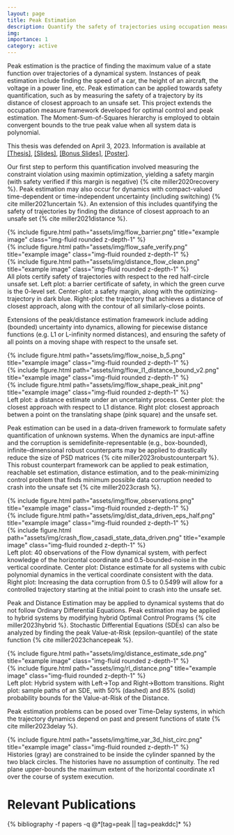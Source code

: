 ```yaml
---
layout: page
title: Peak Estimation
description: Quantify the safety of trajectories using occupation measure techniques
img:
importance: 1
category: active
---
```


Peak estimation is the practice of finding the maximum value of a state function over trajectories of a dynamical system. Instances of peak estimation include finding the  speed of a car, the height of an aircraft, the voltage in a power line, etc. Peak estimation can be applied towards safety quantification, such as by measuring the safety of a trajectory by its distance of closest approach to an unsafe set. This project extends the occupation measure framework developed for optimal control and peak estimation. The Moment-Sum-of-Squares hierarchy is employed to obtain convergent bounds to the true peak value when all system data is polynomial.

This thesis was defended on April 3, 2023. Information is available at <a href="/assets/pdf/Thesis_Final.pdf">[Thesis]</a>, <a href="/assets/pdf/Thesis_Presentation.pdf">[Slides]</a>, <a href="/assets/pdf/Thesis_Bonus.pdf">[Bonus Slides]</a>, <a href="/assets/pdf/Safety_Poster__PhD_Expo.pdf">[Poster]</a>.

Our first step to perform this quantification involved measuring the constraint violation using maximin optimization, yielding a safety margin (with safety verified if this margin is negative) {% cite miller2020recovery %}. Peak estimation may also occur for dynamics with compact-valued time-dependent or time-independent uncertainty (including switching) {% cite miller2021uncertain %}.
An extension of this includes quantifying the safety of trajectories by finding the distance of closest approach to an unsafe set {% cite miller2021distance %}.

<div class="row">
	<div class="col-sm mt-3 mt-md-0">
        {% include figure.html path="assets/img/flow_barrier.png" title="example image" class="img-fluid rounded z-depth-1" %}
    </div>
    <div class="col-sm mt-3 mt-md-0">
        {% include figure.html path="assets/img/flow_safe_verify.png" title="example image" class="img-fluid rounded z-depth-1" %}
    </div>
	<div class="col-sm mt-3 mt-md-0">
        {% include figure.html path="assets/img/distance_flow_clean.png" title="example image" class="img-fluid rounded z-depth-1" %}
    </div>
</div>
<div class="caption">
    All plots certify safety of trajectories with respect to the red half-circle unsafe set. Left plot: a barrier certificate of safety, in which the green curve is the 0-level set. Center-plot: a safety margin, along with the optimizing-trajectory in dark blue. Right-plot: the trajectory that achieves a distance of closest approach, along with the contour of all similarly-close points.
</div>


Extensions of the peak/distance estimation framework include adding (bounded) uncertainty into dynamics, allowing for piecewise distance functions (e.g. L1 or L-infinity normed distances), and ensuring the safety of all points on a moving shape with respect to the unsafe set.

<div class="row">
	<div class="col-sm mt-3 mt-md-0">
        {% include figure.html path="assets/img/flow_noise_b_5.png" title="example image" class="img-fluid rounded z-depth-1" %}
    </div>
    <div class="col-sm mt-3 mt-md-0">
        {% include figure.html path="assets/img/flow_l1_distance_bound_v2.png" title="example image" class="img-fluid rounded z-depth-1" %}
    </div>
	<div class="col-sm mt-3 mt-md-0">
        {% include figure.html path="assets/img/flow_shape_peak_init.png" title="example image" class="img-fluid rounded z-depth-1" %}
    </div>
</div>
<div class="caption">
    Left plot: a distance estimate under an uncertainty process. Center plot: the closest approach with respect to L1 distance. Right plot: closest approach betwen a point on the translating shape (pink square) and the unsafe set.
</div>

Peak estimation can be used in a data-driven framework to formulate safety quantification of unknown systems. When the dynamics are input-affine and the corruption is semidefinite-representable (e.g., box-bounded), infinite-dimensional robust counterparts may be applied to drastically reduce the size of PSD matrices {% cite miller2023robustcounterpart %}. This robust counterpart framework can be applied to peak estimation, reachable set estimation, distance estimation, and to the peak-minimizing control problem that finds minimum possible data corruption needed to crash into the unsafe set  {% cite miller2023crash %}.

<div class="row">
	<div class="col-sm mt-3 mt-md-0">
        {% include figure.html path="assets/img/flow_observations.png" title="example image" class="img-fluid rounded z-depth-1" %}
    </div>
    <div class="col-sm mt-3 mt-md-0">
        {% include figure.html path="assets/img/dist_data_driven_eps_half.png" title="example image" class="img-fluid rounded z-depth-1" %}
    </div>
	<div class="col-sm mt-3 mt-md-0">
        {% include figure.html path="assets/img/crash_flow_casadi_state_data_driven.png" title="example image" class="img-fluid rounded z-depth-1" %}
    </div>
</div>
<div class="caption">
    Left plot: 40 observations of the Flow dynamical system, with perfect knowledge of the horizontal coordinate and 0.5-bounded-noise in the vertical coordinate. Center plot: Distance estimate for all systems with cubic polynomial dynamics in the vertical coordinate consistent with the data. Right plot: Increasing the data corruption from 0.5 to 0.5499 will allow for a controlled trajectory starting at the initial point to crash into the unsafe set.
</div>


Peak and Distance Estimation may be applied to dynamical systems that do not follow Ordinary Differential Equations. Peak estimation may be applied to hybrid systems by modifying hybrid Optimal Control Programs {% cite miller2023hybrid %}. Stochastic Differential Equations (SDEs) can also be analyzed by finding the peak Value-at-Risk (epsilon-quantile) of the state function {% cite miller2023chancepeak %}.


<div class="row">
	<div class="col-sm mt-2 mt-md-0">
        {% include figure.html path="assets/img/distance_estimate_sde.png" title="example image" class="img-fluid rounded z-depth-1" %}
    </div>
    <div class="col-sm mt-2 mt-md-0">
        {% include figure.html path="assets/img/rl_distance.png" title="example image" class="img-fluid rounded z-depth-1" %}
    </div>
</div>
<div class="caption">
    Left plot: Hybrid system with Left&rarr;Top and Right&rarr;Bottom transitions. Right plot: sample paths of an SDE, with 50% (dashed) and 85% (solid) probability bounds for the Value-at-Risk of the Distance.
</div>

Peak estimation problems can be posed over Time-Delay systems, in which the trajectory dynamics depend on past and present functions of state {% cite miller2023delay %}.

<div class="row">
	<div class="col-sm mt-1 mt-md-0">
        {% include figure.html path="assets/img/time_var_3d_hist_circ.png" title="example image" class="img-fluid rounded z-depth-1" %}
    </div>
</div>
<div class="caption">
    Histories (gray) are constrained to be inside the cylinder spanned by the two black circles. The histories have no assumption of continuity. The red plane upper-bounds the maximum extent of the horizontal coordinate x1 over the course of system execution.
</div>

<div class="publications">
	<h1>Relevant Publications</h1>
	{% bibliography -f papers -q @*[tag=peak || tag=peakddc]* %}
  </div>